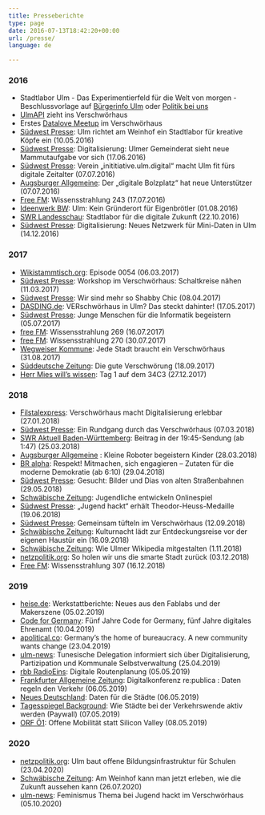 ```yaml
---
title: Presseberichte
type: page
date: 2016-07-13T18:42:20+00:00
url: /presse/
language: de

---
```


### 2016

  * Stadtlabor Ulm - Das Experimentierfeld für die Welt von morgen - Beschlussvorlage auf [Bürgerinfo Ulm][6] oder [Politik bei uns][7]
  * [UlmAPI][8] zieht ins Verschwörhaus
  * Erstes [Datalove Meetup][9] im Verschwörhaus
  * [Südwest Presse][10]: Ulm richtet am Weinhof ein Stadtlabor für kreative Köpfe ein (10.05.2016)
  * [Südwest Presse][11]: Digitalisierung: Ulmer Gemeinderat sieht neue Mammutaufgabe vor sich (17.06.2016)
  * [Südwest Presse][12]: Verein &#8222;inititiative.ulm.digital&#8220; macht Ulm fit fürs digitale Zeitalter (07.07.2016)
  * [Augsburger Allgemeine][13]: Der „digitale Bolzplatz“ hat neue Unterstützer (07.07.2016)
  * [Free FM][14]: Wissensstrahlung 243 (17.07.2016)
  * [Ideenwerk BW][15]: Ulm: Kein Gründerort für Eigenbrötler (01.08.2016)
  * [SWR Landesschau][16]: Stadtlabor für die digitale Zukunft (22.10.2016)
  * [Südwest Presse][17]: Digitalisierung: Neues Netzwerk für Mini-Daten in Ulm (14.12.2016)

### 2017

  * [Wikistammtisch.org][18]: Episode 0054 (06.03.2017)
  * [Südwest Presse][19]: Workshop im Verschwörhaus: Schaltkreise nähen (11.03.2017)
  * [Südwest Presse][20]: Wir sind mehr so Shabby Chic (08.04.2017)
  * [DASDING.de][21]: VERschwörhaus in Ulm? Das steckt dahinter! (17.05.2017)
  * [Südwest Presse][22]: Junge Menschen für die Informatik begeistern (05.07.2017)
  * [free FM][23]: Wissensstrahlung 269 (16.07.2017)
  * [free FM][24]: Wissensstrahlung 270 (30.07.2017)
  * [Wegweiser Kommune][25]: Jede Stadt braucht ein Verschwörhaus (31.08.2017)
  * [Süddeutsche Zeitung][26]: Die gute Verschwörung (18.09.2017)
  * [Herr Mies will&#8217;s wissen][27]: Tag 1 auf dem 34C3 (27.12.2017)

### 2018

  * [Filstalexpress][28]: Verschwörhaus macht Digitalisierung erlebbar (27.01.2018)
  * [Südwest Presse][49]: Ein Rundgang durch das Verschwörhaus (07.03.2018)
  * [SWR Aktuell Baden-Württemberg][29]: Beitrag in der 19:45-Sendung (ab 1:47) (25.03.2018)
  * [Augsburger Allgemeine][30] : Kleine Roboter begeistern Kinder (28.03.2018)
  * [BR alpha][31]: Respekt! Mitmachen, sich engagieren – Zutaten für die moderne Demokratie (ab 6:10) (29.04.2018)
  * [Südwest Presse][32]: Gesucht: Bilder und Dias von alten Straßenbahnen (29.05.2018)
  * [Schwäbische Zeitung][33]: Jugendliche entwickeln Onlinespiel
  * [Südwest Presse][34]: &#8222;Jugend hackt&#8220; erhält Theodor-Heuss-Medaille (19.06.2018)
  * [Südwest Presse][35]: Gemeinsam tüfteln im Verschwörhaus (12.09.2018)
  * [Schwäbische Zeitung][36]: Kulturnacht lädt zur Entdeckungsreise vor der eigenen Haustür ein (16.09.2018)
  * [Schwäbische Zeitung][37]: Wie Ulmer Wikipedia mitgestalten (1.11.2018)
  * [netzpolitik.org][38]: So holen wir uns die smarte Stadt zurück (03.12.2018)
  * [Free FM][39]: Wissensstrahlung 307 (16.12.2018)

### 2019  

  * [heise.de][40]: Werkstattberichte: Neues aus den Fablabs und der Makerszene (05.02.2019)
  * [Code for Germany][41]: Fünf Jahre Code for Germany, fünf Jahre digitales Ehrenamt (10.04.2019)
  * [apolitical.co][42]: Germany’s the home of bureaucracy. A new community wants change (23.04.2019)
  * [ulm-news][43]: Tunesische Delegation informiert sich über Digitalisierung, Partizipation und Kommunale Selbstverwaltung (25.04.2019)
  * [rbb RadioEins][44]: Digitale Routenplanung (05.05.2019)
  * [Frankfurter Allgemeine Zeitung][45]: Digitalkonferenz re:publica : Daten regeln den Verkehr (06.05.2019)
  * [Neues Deutschland][46]: Daten für die Städte (06.05.2019)
  * [Tagesspiegel Background][47]: Wie Städte bei der Verkehrswende aktiv werden (Paywall) (07.05.2019)
  * [ORF Ö1][48]: Offene Mobilität statt Silicon Valley (08.05.2019)

### 2020
  * [netzpolitik.org][51]: Ulm baut offene Bildungsinfrastruktur für Schulen (23.04.2020)
  * [Schwäbische Zeitung][50]: Am Weinhof kann man jetzt erleben, wie die Zukunft aussehen kann (26.07.2020)
  * [ulm-news][52]: Feminismus Thema bei Jugend hackt im Verschwörhaus (05.10.2020)

 [6]: http://buergerinfo.ulm.de/vo0050.php?__kvonr=4507
 [7]: https://politik-bei-uns.de/paper/571961b01ae6a03d37ecbbac
 [8]: http://www.ulmapi.de/news/2016/07/10/weinhof9.html
 [9]: http://www.meetup.com/de-DE/datalove-OK-Lab-Ulm/events/232411270/
 [10]: http://www.swp.de/3826555
 [11]: http://www.swp.de/3884928
 [12]: http://www.swp.de/3914382
 [13]: http://www.augsburger-allgemeine.de/neu-ulm/Der-digitale-Bolzplatz-hat-neue-Unterstuetzer-id38373467.html
 [14]: https://www.freefm.de/programm/wissensstrahlung/wissensstrahlung-17072016
 [15]: http://www.ideenwerkbw.de/ulm-standortportraet/
 [16]: http://www.swr.de/landesschau-aktuell/bw/ulm/ulmer-it-nachwuchs-stadtlabor-fuer-die-digitale-zukunft/-/id=1612/did=18357564/nid=1612/1wzjy9a/index.html
 [17]: http://www.swp.de/ulm/lokales/ulm_neu_ulm/Digitalisierung_-Neues-Netzwerk-fuer-Mini-Daten-in-Ulm-14169539.html
 [18]: https://wikistammtisch.org/wikistammtisch-episode-0054-mit-stefan-kaufmann/
 [19]: http://www.swp.de/ulm/lokales/ulm_neu_ulm/schaltkreise-naehen-14579542.html
 [20]: http://www.swp.de/ulm/lokales/ulm_neu_ulm/shabby-chic-im-verschwoerhaus-14758890.html
 [21]: https://www.dasding.de/ulm/Verschwoerhaus-Ulm/-/id=995166/nid=995166/did=1241604/14agkam/index.html
 [22]: http://www.swp.de/ulm/lokales/ulm_neu_ulm/kollegiaten-lernen-code-15364752.html
 [23]: https://www.freefm.de/programm/wissensstrahlung/wissensstrahlung-16072017
 [24]: https://www.freefm.de/programm/wissensstrahlung/wissensstrahlung-30072017
 [25]: https://blog.wegweiser-kommune.de/allgemein/jede-stadt-braucht-ein-verschwoerhaus-wie-in-ulm
 [26]: http://www.sueddeutsche.de/wirtschaft/smart-city-die-guten-nerds-1.3671440
 [27]: https://mies.me/2017/12/27/herr-mies-sagtwat-tag-1-auf-dem-34c3/
 [28]: https://filstalexpress.de/lokalnachrichten/64010/
 [29]: https://www.ardmediathek.de/tv/SWR-Aktuell-Baden-W%C3%BCrttemberg/Sendung-19-45-Uhr/SWR-Baden-W%C3%BCrttemberg/Video?bcastId=254078&documentId=51122336
 [30]: https://www.augsburger-allgemeine.de/neu-ulm/Kleine-Roboter-begeistern-Kinder-id50757506.html
 [31]: https://www.br.de/mediathek/video/respekt-29042018-mitmachen-sich-engagieren-zutaten-fuer-die-moderne-demokratie-av:5ab3d4a44001e50018939daf
 [32]: https://www.swp.de/suedwesten/staedte/ulm/gesucht_-bilder-und-dias-von-alten-strassenbahnen-26844278.html
 [33]: https://www.schwaebische.de/landkreis/alb-donau-kreis/ulm_video,-jugendliche-entwickeln-onlinespiel-_vidid,146976.html
 [34]: https://www.swp.de/suedwesten/staedte/ulm/_jugend-hackt_-erhaelt-theodor-heuss-medaille-27006564.html
 [35]: https://www.swp.de/suedwesten/staedte/ulm/gemeinsam-tuefteln-im-verschwoerhaus-27622024.html
 [36]: https://www.schwaebische.de/landkreis/alb-donau-kreis/ulm_artikel,-kulturnacht-l%C3%A4dt-zur-entdeckungsreise-vor-der-eigenen-haust%C3%BCr-ein-_arid,10933590.html
 [37]: https://www.schwaebische.de/landkreis/alb-donau-kreis/ulm_artikel,-wie-ulmer-wikipedia-mitgestalten-_arid,10957310.html
 [38]: https://netzpolitik.org/2018/so-holen-wir-uns-die-smarte-stadt-zurueck/
 [39]: https://www.freefm.de/artikel/wissensstrahlung-16122018
 [40]: https://www.heise.de/make/meldung/Werkstattberichte-Neues-aus-den-Fablabs-und-der-Makerszene-4267257.html
 [41]: https://codefor.de/blog/Fuenf-Jahre-Code-for-Germany.html
 [42]: https://apolitical.co/solution_article/germanys-the-home-of-bureaucracy-a-new-community-wants-change/
 [43]: https://www.ulm-news.de/weblog/ulm-news/view/dt/3/article/69118/Tunesische_Delegation_informiert_sich_-uuml-ber_Digitalisierung-_Partizipation_und_Kommunale_Selbstverwaltung.html
 [44]: https://www.radioeins.de/programm/sendungen/die_sonntagsfahrer/_/mobilitaet-auf-der-re-publica-digitale-routenplanung--.html
 [45]: https://www.faz.net/aktuell/feuilleton/debatten/auf-der-re-publica-geht-es-um-mobilitaet-von-morgen-16173786.html
 [46]: https://www.neues-deutschland.de/artikel/1118110.re-publica-daten-fuer-die-staedte.html
 [47]: https://background.tagesspiegel.de/wie-staedte-bei-der-verkehrswende-aktiv-werden
 [48]: https://oe1.orf.at/player/20190508/552826
 [49]: https://www.swp.de/suedwesten/staedte/ulm/ein-rundgang-durch-das-verschwoerhaus-24942072.html
 [50]: https://www.schwaebische.de/landkreis/alb-donau-kreis/ulm_artikel,-am-weinhof-kann-man-jetzt-erleben-wie-die-zukunft-aussehen-kann-_arid,11250291.html
 [51]: https://netzpolitik.org/2020/ulm-baut-offene-bildungsinfrastruktur-fuer-schulen/
 [52]: https://www.ulm-news.de/weblog/ulm-news/view/dt/3/article/77002/Feminismus_Thema_bei_Jugend_hackt_im_Verschwoerhaus.html
